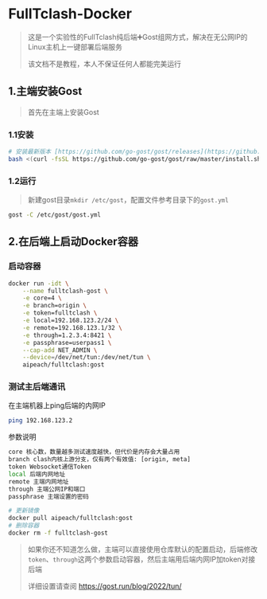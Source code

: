 # FullTclash-Docker

> 这是一个实验性的FullTclash纯后端➕Gost组网方式，解决在无公网IP的Linux主机上一键部署后端服务
> 
> 该文档不是教程，本人不保证任何人都能完美运行

## 1.主端安装Gost

> 首先在主端上安装Gost

### 1.1安装

```bash
# 安装最新版本 [https://github.com/go-gost/gost/releases](https://github.com/go-gost/gost/releases)
bash <(curl -fsSL https://github.com/go-gost/gost/raw/master/install.sh) --install
```

### 1.2运行

> 新建gost目录`mkdir /etc/gost`，配置文件参考目录下的`gost.yml`

```bash
gost -C /etc/gost/gost.yml
```

## 2.在后端上启动Docker容器

### 启动容器

```bash
docker run -idt \
    --name fulltclash-gost \
    -e core=4 \
    -e branch=origin \
    -e token=fulltclash \
    -e local=192.168.123.2/24 \
    -e remote=192.168.123.1/32 \
    -e through=1.2.3.4:8421 \
    -e passphrase=userpass1 \
    --cap-add NET_ADMIN \
    --device=/dev/net/tun:/dev/net/tun \
    aipeach/fulltclash:gost
```

### 测试主后端通讯

在主端机器上ping后端的内网IP

```bash
ping 192.168.123.2
```

参数说明

```bash
core 核心数，数量越多测试速度越快，但代价是内存会大量占用
branch clash内核上游分支，仅有两个有效值: [origin, meta]
token Websocket通信Token
local 后端内网地址
remote 主端内网地址
through 主端公网IP和端口
passphrase 主端设置的密码
```

```bash
# 更新镜像
docker pull aipeach/fulltclash:gost
# 删除容器
docker rm -f fulltclash-gost
```

> 如果你还不知道怎么做，主端可以直接使用仓库默认的配置启动，后端修改`token`、`through`这两个参数启动容器，然后主端用后端内网IP加token对接后端
>
> 详细设置请查阅 <https://gost.run/blog/2022/tun/>
